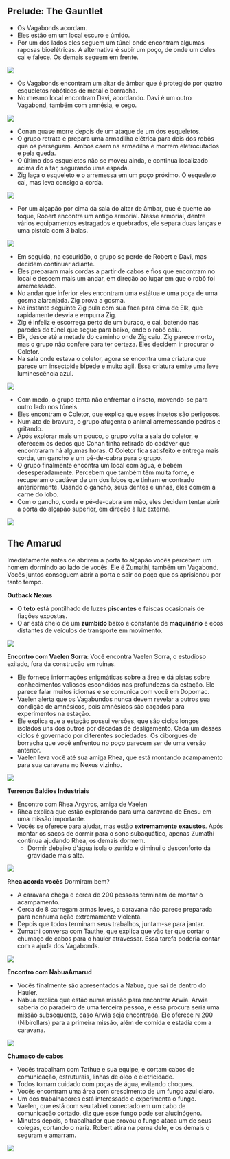 ## Prelude: The Gauntlet

- Os Vagabonds acordam.
- Eles estão em um local escuro e úmido.
- Por um dos lados eles seguem um túnel onde encontram algumas raposas bioelétricas. A alternativa é subir um poço, de onde um deles cai e falece. Os demais seguem em frente.

![](https://i.imgur.com/O4hkNxP.png)

- Os Vagabonds encontram um altar de âmbar que é protegido por quatro esqueletos robóticos de metal e borracha.
- No mesmo local encontram Davi, acordando. Davi é um outro Vagabond, também com amnésia, e cego.

![](https://i.imgur.com/cRGj7ES.jpg)

- Conan quase morre depois de um ataque de um dos esqueletos.
- O grupo retrata e prepara uma armadilha elétrica para dois dos robôs que os perseguem. Ambos caem na armadilha e morrem eletrocutados e pela queda.
- O último dos esqueletos não se moveu ainda, e continua localizado acima do altar, segurando uma espada.
- Zig laça o esqueleto e o arremessa em um poço próximo. O esqueleto cai, mas leva consigo a corda.

![](https://i.imgur.com/GR7baz5.jpg)

- Por um alçapão por cima da sala do altar de âmbar, que é quente ao toque, Robert encontra um antigo armorial. Nesse armorial, dentre vários equipamentos estragados e quebrados, ele separa duas lanças e uma pistola com 3 balas.

![](https://i.imgur.com/Oiut6CO.jpg)

- Em seguida, na escuridão, o grupo se perde de Robert e Davi, mas decidem continuar adiante.
- Eles preparam mais cordas a partir de cabos e fios que encontram no local e descem mais um andar, em direção ao lugar em que o robô foi arremessado.
- No andar que inferior eles encontram uma estátua e uma poça de uma gosma alaranjada. Zig prova a gosma.
- No instante seguinte Zig pula com sua faca para cima de Elk, que rapidamente desvia e empurra Zig.
- Zig é infeliz e escorrega perto de um buraco, e cai, batendo nas paredes do túnel que segue para baixo, onde o robô caiu.
- Elk, desce até a metade do caminho onde Zig caiu. Zig parece morto, mas o grupo não confere para ter certeza. Eles decidem ir procurar o Coletor.
- Na sala onde estava o coletor, agora se encontra uma criatura que parece um insectoide bípede e muito ágil. Essa criatura emite uma leve luminescência azul.

![](https://i.imgur.com/LMB8NgN.png)

- Com medo, o grupo tenta não enfrentar o inseto, movendo-se para outro lado nos túneis.
- Eles encontram o Coletor, que explica que esses insetos são perigosos.
- Num ato de bravura, o grupo afugenta o animal arremessando pedras e gritando.
- Após explorar mais um pouco, o grupo volta a sala do coletor, e oferecem os dedos que Conan tinha retirado do cadáver que encontraram há algumas horas. O Coletor fica satisfeito e entrega mais corda, um gancho e um pé-de-cabra para o grupo.
- O grupo finalmente encontra um local com água, e bebem desesperadamente. Percebem que também têm muita fome, e recuperam o cadáver de um dos lobos que tinham encontrado anteriormente. Usando o gancho, seus dentes e unhas, eles comem a carne do lobo.
- Com o gancho, corda e pé-de-cabra em mão, eles decidem tentar abrir a porta do alçapão superior, em direção à luz externa.

![](https://i.imgur.com/Dnhiuix.png)

## The Amarud

Imediatamente antes de abrirem a porta to alçapão vocês percebem um homem dormindo ao lado de vocês. Ele é Zumathi, também um Vagabond. Vocês juntos conseguem abrir a porta e sair do poço que os aprisionou por tanto tempo.

**Outback Nexus**

- O **teto** está pontilhado de luzes **piscantes** e faíscas ocasionais de fiações expostas.
- O ar está cheio de um **zumbido** baixo e constante de **maquinário** e ecos distantes de veículos de transporte em movimento.

![](https://i.imgur.com/PxIZfJk.png)

**Encontro com Vaelen Sorra**: Você encontra Vaelen Sorra, o estudioso exilado, fora da construção em ruínas.

- Ele fornece informações enigmáticas sobre a área e dá pistas sobre conhecimentos valiosos escondidos nas profundezas da estação. Ele parece falar muitos idiomas e se comunica com você em Dopomac.
- Vaelen alerta que os Vagabundos nunca devem revelar a outros sua condição de amnésicos, pois amnésicos são caçados para experimentos na estação.
- Ele explica que a estação possui versões, que são ciclos longos isolados uns dos outros por décadas de desligamento. Cada um desses ciclos é governado por diferentes sociedades. Os ciborgues de borracha que você enfrentou no poço parecem ser de uma versão anterior.
- Vaelen leva você até sua amiga Rhea, que está montando acampamento para sua caravana no Nexus vizinho.

![](https://i.imgur.com/g98dene.png)

**Terrenos Baldios Industriais**

- Encontro com Rhea Argyros, amiga de Vaelen
- Rhea explica que estão explorando para uma caravana de Enesu em uma missão importante.
- Vocês se oferece para ajudar, mas estão **extremamente exaustos**. Após montar os sacos de dormir para o sono subaquático, apenas Zumathi continua ajudando Rhea, os demais dormem.
	- Dormir debaixo d'água isola o zunido e diminui o desconforto da gravidade mais alta.

![](https://i.imgur.com/LSktpcm.png)

**Rhea acorda vocês** Dormiram bem?

- A caravana chega e cerca de 200 pessoas terminam de montar o acampamento.
- Cerca de 8 carregam armas leves, a caravana não parece preparada para nenhuma ação extremamente violenta.
- Depois que todos terminam seus trabalhos, juntam-se para jantar.
- Zumathi conversa com Tauthe, que explica que vão ter que cortar o chumaço de cabos para o hauler atravessar. Essa tarefa poderia contar com a ajuda dos Vagabonds.

![](https://i.imgur.com/qyPKXXx.png)

**Encontro com NabuaAmarud**

- Vocês finalmente são apresentados a Nabua, que sai de dentro do Hauler.
- Nabua explica que estão numa missão para encontrar Arwia. Arwia saberia do paradeiro de uma terceira pessoa, e essa procura seria uma missão subsequente, caso Arwia seja encontrada. Ele oferece $\mathbb{N}$ 200 (Nibirollars) para a primeira missão, além de comida e estadia com a caravana.

![](https://i.imgur.com/309znJG.png)

**Chumaço de cabos**

- Vocês trabalham com Tathue e sua equipe, e cortam cabos de comunicação, estruturais, linhas de óleo e eletricidade.
- Todos tomam cuidado com poças de água, evitando choques.
- Vocês encontram uma área com crescimento de um fungo azul claro.
- Um dos trabalhadores está interessado e experimenta o fungo.
- Vaelen, que está com seu tablet conectado em um cabo de comunicação cortado, diz que esse fungo pode ser alucinógeno.
- Minutos depois, o trabalhador que provou o fungo ataca um de seus colegas, cortando o nariz. Robert atira na perna dele, e os demais o seguram e amarram.

![](https://i.imgur.com/MbxsRwe.png)
